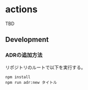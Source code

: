# actions

TBD

## Development

### ADRの追加方法

リポジトリのルートで以下を実行する。

```
npm install
npm run adr:new タイトル
```
